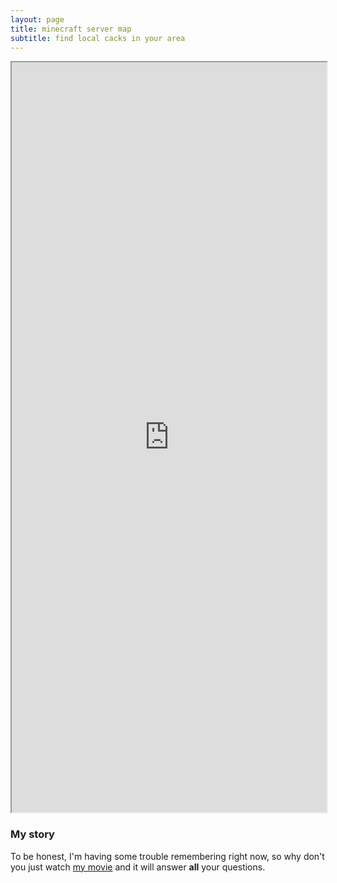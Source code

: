 ```yaml
---
layout: page
title: minecraft server map
subtitle: find local cacks in your area
---
```


<iframe src="http://cackhub.ddnsfree.com:8123/" width="100%" height="1200">
  <p>Your browser does not support iframes.</p>
</iframe>

### My story

To be honest, I'm having some trouble remembering right now, so why don't you just watch [my movie](https://en.wikipedia.org/wiki/The_Princess_Bride_%28film%29) and it will answer **all** your questions.
